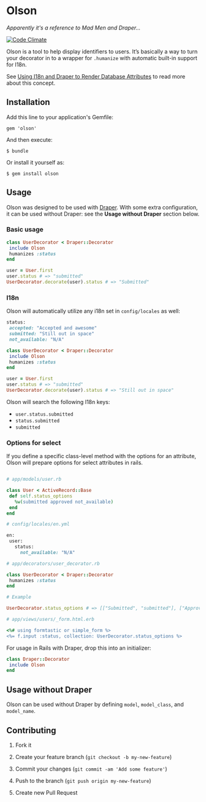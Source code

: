 # Olson

*Apparently it's a reference to Mad Men and Draper...*

[![Code Climate](https://codeclimate.com/github/carnesmedia/olson.png)](https://codeclimate.com/github/carnesmedia/olson)

Olson is a tool to help display identifiers to users. It’s basically a way to turn your decorator in to a wrapper for `.humanize` with automatic built-in support for I18n.

See [Using I18n and Draper to Render Database Attributes](http://blog.amielmartin.com/post/12341219947/using-i18n-and-draper-to-render-database-attributes) to read more about this concept.

## Installation

Add this line to your application's Gemfile:

    gem 'olson'

And then execute:

    $ bundle

Or install it yourself as:

    $ gem install olson

## Usage

Olson was designed to be used with [Draper](https://github.com/drapergem/draper). With some extra configuration, it can be used without Draper: see the **Usage without Draper** section below.

### Basic usage

```ruby
class UserDecorator < Draper::Decorator
 include Olson
 humanizes :status
end

user = User.first
user.status # => "submitted"
UserDecorator.decorate(user).status # => "Submitted"
```

### I18n

Olson will automatically utilize any i18n set in `config/locales` as well:

```ruby
status:
 accepted: "Accepted and awesome"
 submitted: "Still out in space"
 not_available: "N/A"
```

```ruby
class UserDecorator < Draper::Decorator
 include Olson
 humanizes :status
end

user = User.first
user.status # => "submitted"
UserDecorator.decorate(user).status # => "Still out in space"
```

Olson will search the following I18n keys:


* `user.status.submitted`
* `status.submitted`
* `submitted`

### Options for select

If you define a specific class-level method with the options for an attribute, Olson will prepare options for select attributes in rails.

```ruby

# app/models/user.rb

class User < ActiveRecord::Base
 def self.status_options
   %w(submitted approved not_available)
 end
end

# config/locales/en.yml

en:
 user:
   status:
     not_available: "N/A"

# app/decorators/user_decorator.rb

class UserDecorator < Draper::Decorator
 humanizes :status
end

# Example

UserDecorator.status_options # => [["Submitted", "submitted"], ["Approved", "approved"], ["N/A", "not_available"]]

# app/views/users/_form.html.erb

<%# using formtastic or simple_form %>
<%= f.input :status, collection: UserDecorator.status_options %>
```

For usage in Rails with Draper, drop this into an initializer:

```ruby
class Draper::Decorator
 include Olson
end
```


## Usage without Draper

Olson can be used without Draper by defining `model`, `model_class`, and `model_name`.

## Contributing

1. Fork it

2. Create your feature branch (`git checkout -b my-new-feature`)

3. Commit your changes (`git commit -am 'Add some feature'`)

4. Push to the branch (`git push origin my-new-feature`)

5. Create new Pull Request
